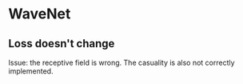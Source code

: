 # WaveNet

## Loss doesn't change

Issue: the receptive field is wrong. The casuality is also not correctly implemented.